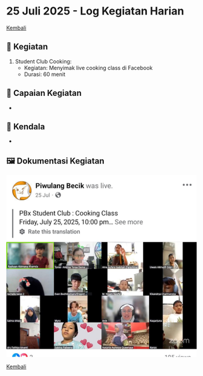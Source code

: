 # 25 Juli 2025 - Log Kegiatan Harian
[Kembali](readme.md)

## 📌 Kegiatan
1. Student Club Cooking:
   - Kegiatan: Menyimak live cooking class di Facebook
   - Durasi: 60 menit

## 🎯 Capaian Kegiatan
- 

## 🚧 Kendala
- 

## 🖼️ Dokumentasi Kegiatan
![SC Cooking](img/20250725-sccooking.jpeg)

[Kembali](readme.md)